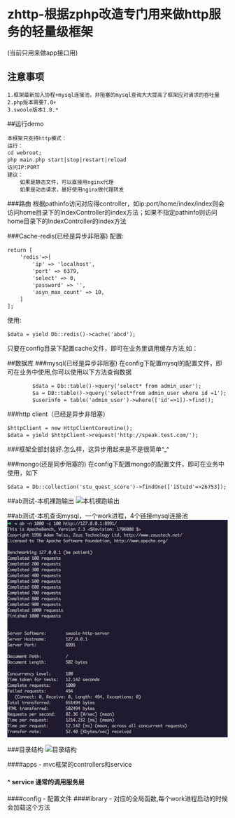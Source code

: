 
# zhttp-根据zphp改造专门用来做http服务的轻量级框架
(当前只用来做app接口用)
## 注意事项
	1.框架最新加入协程+mysql连接池，非阻塞的mysql查询大大提高了框架应对请求的吞吐量
	2.php版本需要7.0+
	3.swoole版本1.8.*
	
##运行demo

	本框架只支持http模式：
	运行：
	cd webroot;
	php main.php start|stop|restart|reload
	访问IP:PORT
	建议：
		如果是静态文件，可以直接用nginx代理
		如果是动态请求，最好使用nginx做代理转发
		

###路由
根据pathinfo访问对应得controller，如ip:port/home/index/index则会访问home目录下的IndexController的index方法；如果不指定pathinfo则访问home目录下的IndexController的index方法


###Cache-redis(已经是异步非阻塞)
配置:

```
return [
    'redis'=>[
        'ip' => 'localhost',
        'port' => 6379,
        'select' => 0,
        'password' => '',
        'asyn_max_count' => 10,
    ]
];

```

使用:

```
$data = yield Db::redis()->cache('abcd');

```

只要在config目录下配置cache文件，即可在业务里调用缓存方法,如：



##数据库
###mysql(已经是异步非阻塞)
在config下配置mysql的配置文件，即可在业务中使用,你可以使用以下方法查询数据

```
 		$data = Db::table()->query('select* from admin_user');
        $a = DB::table()->query('select*from admin_user where id =1');
        $userinfo = table('admin_user')->where(['id'=>1])->find();
```


###http client（已经是异步非阻塞）

```
$httpClient = new HttpClientCoroutine();
$data = yield $httpClient->request('http://speak.test.com/');
```

###框架全部封装好.怎么样，这异步用起来是不是很简单^_^


###mongo(还是同步阻塞的)
在config下配置mongo的配置文件，即可在业务中使用，如下

```
$data = Db::collection('stu_quest_score')->findOne(['iStuId'=>26753]);

```


##ab测试-本机裸跑输出
![本机裸跑输出](https://raw.githubusercontent.com/keaixiaou/pic/master/test2.jpg)

##ab测试-本机查询mysql，一个work进程，4个链接mysql连接池
![本机查询mysql](https://raw.githubusercontent.com/keaixiaou/base/master/swoole3.jpeg)

###目录结构
![目录结构](https://raw.githubusercontent.com/keaixiaou/pic/master/test1.jpg)


####apps -  mvc框架的controllers和service
####		^	service 通常的调用服务层
####config - 配置文件
####library - 对应的全局函数,每个work进程启动的时候会加载这个方法






